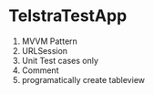 # TelstraTestApp
1)  MVVM Pattern
2)  URLSession
3)  Unit Test cases only
4)  Comment
5)  programatically create tableview

